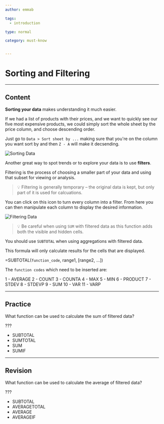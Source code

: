 ```yaml
---
author: emmab

tags:
  - introduction

type: normal

category: must-know


---
```

# Sorting and Filtering

---
## Content

**Sorting your data** makes understanding it much easier.

If we had a list of products with their prices, and we want to quickly see our five most expensive products, we could simply sort the whole sheet by the price column, and choose descending order.

Just go to `Data > Sort sheet by ...` making sure that you're on the column you want sort by and then `Z - A` will make it decsending.

![Sorting Data](https://img.enkipro.com/cd5ef341702e19c63003707305d4cd48.png)

Another great way to spot trends or to explore your data is to use **filters**.

Filtering is the process of choosing a smaller part of your data and using that subset for viewing or analysis. 

> 💡 Filtering is generally temporary – the original data is kept, but only part of it is used for calcuations.

You can click on this icon to turn every column into a filter. From here you can then manipulate each column to display the desired information. 

![Filtering Data](https://img.enkipro.com/e16cc135135d811293f36edffcf94ed7.png)

> 💡 Be careful when using `SUM` with filtered data as this function adds both the visible and hidden cells.

You should use `SUBTOTAL` when using aggregations with filtered data. 

This formula will only calculate results for the cells that are displayed.

=SUBTOTAL(`function_code`, range1, [range2, ...])

The `function codes` which need to be inserted are:

1 - AVERAGE
2 - COUNT
3 - COUNTA
4 - MAX
5 - MIN
6 - PRODUCT
7 - STDEV
8 - STDEVP
9 - SUM
10 - VAR
11 - VARP



---
## Practice

What function can be used to calculate the sum of filtered data?

???

* SUBTOTAL
* SUMTOTAL
* SUM
* SUMIF

---
## Revision

What function can be used to calculate the average of filtered data?

???

* SUBTOTAL
* AVERAGETOTAL
* AVERAGE
* AVERAGEIF
